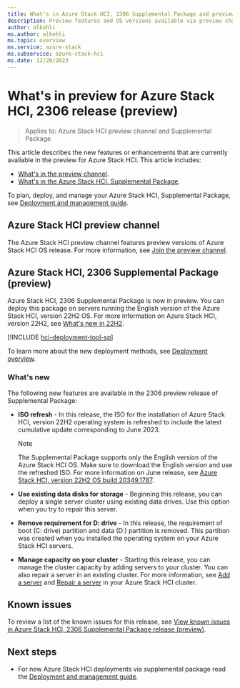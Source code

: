 ```yaml
---
title: What's in Azure Stack HCI, 2306 Supplemental Package and preview channel (preview)
description: Preview features and OS versions available via preview channel and 2306 supplemental package features.
author: alkohli
ms.author: alkohli
ms.topic: overview
ms.service: azure-stack
ms.subservice: azure-stack-hci
ms.date: 12/20/2023
---
```


# What's in preview for Azure Stack HCI, 2306 release (preview)

> Applies to: Azure Stack HCI preview channel and Supplemental Package

This article describes the new features or enhancements that are currently available in the preview for Azure Stack HCI. This article includes:

- [What's in the preview channel](#azure-stack-hci-preview-channel).
- [What's in the Azure Stack HCI, Supplemental Package](#azure-stack-hci-2306-supplemental-package-preview).

To plan, deploy, and manage your Azure Stack HCI, Supplemental Package, see [Deployment and management guide](https://databoxupdatepackages.blob.core.windows.net/documentation/AzureStackHCI-22H2-Supplemental-Package-deployment-and-management-guide.pdf).

## Azure Stack HCI preview channel

The Azure Stack HCI preview channel features preview versions of Azure Stack HCI OS release. For more information, see [Join the preview channel](./preview-channel.md).

## Azure Stack HCI, 2306 Supplemental Package (preview)

Azure Stack HCI, 2306 Supplemental Package is now in preview. You can deploy this package on servers running the English version of the Azure Stack HCI, version 22H2 OS. For more information on Azure Stack HCI, version 22H2, see [What's new in 22H2](../whats-new-in-hci-22h2.md).

[!INCLUDE [hci-deployment-tool-sp](../../includes/hci-deployment-tool-sp-2306.md)]

To learn more about the new deployment methods, see [Deployment overview](../deploy/deployment-tool-introduction.md).

### What's new

The following new features are available in the 2306 preview release of Supplemental Package:

- **ISO refresh** - In this release, the ISO for the installation of Azure Stack HCI, version 22H2 operating system is refreshed to include the latest cumulative update corresponding to June 2023.  

    > [!NOTE]
    > The Supplemental Package supports only the English version of the Azure Stack HCI OS. Make sure to download the English version and use the refreshed ISO. For more information on June release, see [Azure Stack HCI, version 22H2 OS build 20349.1787](../release-information.md#azure-stack-hci-version-22h2-os-build-20349).

- **Use existing data disks for storage** - Beginning this release, you can deploy a single server cluster using existing data drives. Use this option when you try to repair this server.  
- **Remove requirement for D: drive** - In this release, the requirement of boot (C: drive) partition and data (D:) partition is removed. This partition was created when you installed the operating system on your Azure Stack HCI servers.
- **Manage capacity on your cluster** - Starting this release, you can manage the cluster capacity by adding servers to your cluster. You can also repair a server in an existing cluster. For more information, see [Add a server](./add-server.md) and [Repair a server](./repair-server.md) in your Azure Stack HCI cluster.

## Known issues

To review a list of the known issues for this release, see [View known issues in Azure Stack HCI, 2306 Supplemental Package release (preview)](../hci-known-issues-2306.md).

## Next steps

- For new Azure Stack HCI deployments via supplemental package read the [Deployment and management guide](https://databoxupdatepackages.blob.core.windows.net/documentation/AzureStackHCI-22H2-Supplemental-Package-deployment-and-management-guide.pdf).
